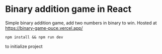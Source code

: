 # Binary addition game in React

Simple binary addition game, add two numbers in binary to win.
Hosted at https://binary-game-puce.vercel.app/


`npm install && npm run dev`

to initialize project
